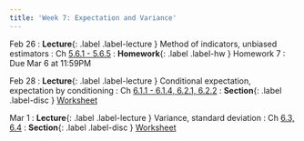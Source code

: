 ```yaml
---
title: 'Week 7: Expectation and Variance'
---
```


Feb 26
: **Lecture**{: .label .label-lecture } Method of indicators, unbiased estimators
    : Ch [5.6.1 - 5.6.5](http://stat88.org/textbook/content/Chapter_05/06_Expectation_by_Conditioning.html)
: **Homework**{: .label .label-hw } Homework 7
    : Due Mar 6 at 11:59PM

Feb 28
: **Lecture**{: .label .label-lecture } Conditional expectation, expectation by conditioning
    : Ch [6.1.1 - 6.1.4, 6.2.1, 6.2.2](http://stat88.org/textbook/content/Chapter_06/01_Variance_and_Standard_Deviation.html)
: **Section**{: .label .label-disc } [Worksheet](/assets/worksheets/02_28.pdf)

Mar 1
: **Lecture**{: .label .label-lecture } Variance, standard deviation
    : Ch [6.3, 6.4](http://stat88.org/textbook/content/Chapter_06/03_Markovs_Inequality.html)
: **Section**{: .label .label-disc } [Worksheet](/assets/worksheets/03_01.pdf)

